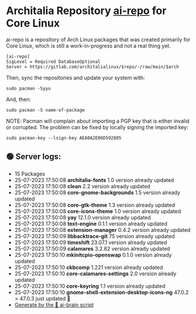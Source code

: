 # Architalia Repository [ai-repo](https://gitlab.com/architalialinux/ai-repo) for Core Linux

ai-repo is a repository of Arch Linux packages that was created primarily for Core Linux, which is still a work-in-progress and not a real thing yet.

```
[ai-repo]
SigLevel = Required DatabaseOptional
Server = https://gitlab.com/architalialinux/$repo/-/raw/main/$arch 
```

Then, sync the repositories and update your system with:

```
sudo pacman -Syyu
```

And, then:

```
sudo pacman -S name-of-package
```

NOTE: Pacman will complain about importing a PGP key that is either invalid or corrupted.  The problem can be fixed by locally signing the imported key:

```
sudo pacman-key --lsign-key AEA0A2E06D592805
```



## 🟢 Server logs:
- 15 Packages
- 25-07-2023 17:50:08 **architalia-fonts** 1.0 version already updated
- 25-07-2023 17:50:08 **clean** 2.2 version already updated
- 25-07-2023 17:50:08 **core-gnome-backgrounds** 1.5 version already updated
- 25-07-2023 17:50:08 **core-gtk-theme** 1.3 version already updated
- 25-07-2023 17:50:08 **core-icons-theme** 1.0 version already updated
- 25-07-2023 17:50:08 **yay** 12.1.0 version already updated
- 25-07-2023 17:50:08 **text-engine** 0.1.1 version already updated
- 25-07-2023 17:50:08 **extension-manager** 0.4.2 version already updated
- 25-07-2023 17:50:09 **libbacktrace-git** 75 version already updated
- 25-07-2023 17:50:09 **timeshift** 23.07.1 version already updated
- 25-07-2023 17:50:09 **calamares** 3.2.62 version already updated
- 25-07-2023 17:50:10 **mkinitcpio-openswap** 0.1.0 version already updated
- 25-07-2023 17:50:10 **ckbcomp** 1.221 version already updated
- 25-07-2023 17:50:10 **core-calamares-settings** 2.0 version already updated
- 25-07-2023 17:50:10 **core-keyring** 1.1 version already updated
- 25-07-2023 17:50:10 **gnome-shell-extension-desktop-icons-ng** 47.0.2 > 47.0.3 just updated 🔹
 - [Generate by the 🤖 ai-brain script](https://gitlab.com/architalialinux/ai-repo/-/blob/main/ai-brain)

